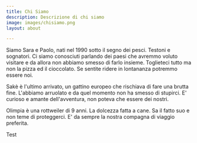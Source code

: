 ```yaml
---
title: Chi Siamo
description: Descrizione di chi siamo
image: images/chisiamo.png
layout: about

---
```

Siamo Sara e Paolo, nati nel 1990 sotto il segno dei pesci. Testoni e sognatori. Ci siamo conosciuti parlando dei paesi che avremmo voluto visitare e da allora non abbiamo smesso di farlo insieme. Toglieteci tutto ma non la pizza ed il cioccolato. Se sentite ridere in lontananza potremmo essere noi.

Sakè è l'ultimo arrivato, un gattino europeo che rischiava di fare una brutta fine. L'abbiamo arruolato e da quel momento non ha smesso di stupirci. E' curioso e amante dell'avventura, non poteva che essere dei nostri.

Olimpia è una rottweiler di 9 anni. La dolcezza fatta a cane. Sa il fatto suo e non teme di proteggerci. E' da sempre la nostra compagna di viaggio preferita.

Test